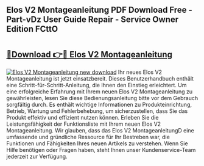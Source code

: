 ## Elos V2 Montageanleitung PDF Download Free - Part-vDz User Guide Repair - Service Owner Edition FCttO

# <h2><a href="http://df8arte.blite.top/?on=Elos+V2+Montageanleitung">🔗Download 👉🔴 Elos V2 Montageanleitung</a></h2>

[![Elos V2 Montageanleitung new download](https://i.imgur.com/lujVjoI.png)](http://df8arte.blite.top/?on=Elos+V2+Montageanleitung)
Ihr neues Elos V2 Montageanleitung ist jetzt einsatzbereit. Dieses Benutzerhandbuch enthält eine Schritt-für-Schritt-Anleitung, die Ihnen den Einstieg erleichtert. Um eine erfolgreiche Erfahrung mit Ihrem neuen Elos V2 Montageanleitung zu gewährleisten, lesen Sie diese Bedienungsanleitung bitte vor dem Gebrauch sorgfältig durch. Es enthält wichtige Informationen zu Produkteinrichtung, Betrieb, Wartung und Fehlerbehebung, um sicherzustellen, dass Sie das Produkt effektiv und effizient nutzen können. Erleben Sie die Leistungsfähigkeit der Funktionsliste mit Ihrem neuen Elos V2 Montageanleitung. Wir glauben, dass das Elos V2 MontageanleitungD eine umfassende und gründliche Ressource für Ihr Bestreben war, die Funktionen und Fähigkeiten Ihres neuen Artikels zu verstehen. Wenn Sie Hilfe benötigen oder Fragen haben, steht Ihnen unser Kundenservice-Team jederzeit zur Verfügung.
